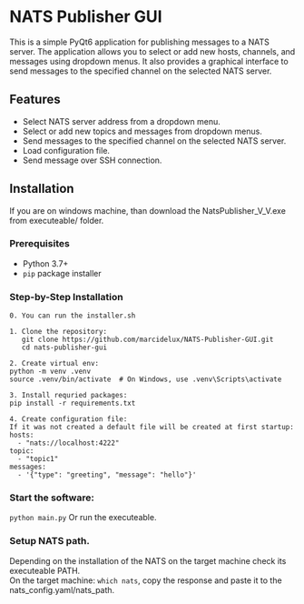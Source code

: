 # NATS Publisher GUI

This is a simple PyQt6 application for publishing messages to a NATS server. The application allows you to select or add new hosts, channels, and messages using dropdown menus. It also provides a graphical interface to send messages to the specified channel on the selected NATS server.

## Features

- Select NATS server address from a dropdown menu.
- Select or add new topics and messages from dropdown menus.
- Send messages to the specified channel on the selected NATS server.
- Load configuration file.
- Send message over SSH connection.

## Installation
If you are on windows machine, than download the NatsPublisher_V_V.exe from executeable/ folder.

### Prerequisites

- Python 3.7+
- `pip` package installer

### Step-by-Step Installation
```
0. You can run the installer.sh

1. Clone the repository:
   git clone https://github.com/marcidelux/NATS-Publisher-GUI.git
   cd nats-publisher-gui

2. Create virtual env:
python -m venv .venv
source .venv/bin/activate  # On Windows, use .venv\Scripts\activate

3. Install requried packages:
pip install -r requirements.txt

4. Create configuration file:
If it was not created a default file will be created at first startup:
hosts:
  - "nats://localhost:4222"
topic:
  - "topic1"
messages:
  - '{"type": "greeting", "message": "hello"}'

```
### Start the software:
`python main.py`
Or run the executeable.

### Setup NATS path.
Depending on the installation of the NATS on the target machine check its executeable PATH.  
On the target machine: `which nats`, copy the response and paste it to the nats_config.yaml/nats_path.
